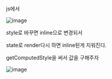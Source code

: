 js에서 

![image](https://user-images.githubusercontent.com/40421183/132714046-6886ab6d-da2c-4f1a-98a2-56220a096227.png)


style로 바꾸면 inline으로 변경되서

state로 render다시 하면 inline된게 지워진다.

getComputedStyle을 써서 값을 구해주자 

![image](https://user-images.githubusercontent.com/40421183/132714210-6b8d90ea-09c2-4d25-a10d-2717ab0b177c.png)
